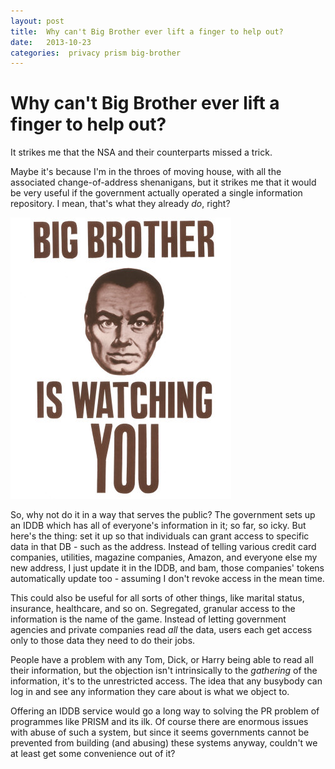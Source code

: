 ```yaml
---
layout: post
title:  Why can't Big Brother ever lift a finger to help out? 
date:   2013-10-23 
categories:  privacy prism big-brother 
---
```


# Why can't Big Brother ever lift a finger to help out?


It strikes me that the NSA and their counterparts missed a trick.

Maybe it's because I'm in the throes of moving house, with all the associated change-of-address shenanigans, but it strikes me that it would be very useful if the government actually operated a single information repository. I mean, that's what they already *do*, right?

![](/images/unknown_filename.486.jpeg)

So, why not do it in a way that serves the public? The government sets up an IDDB which has all of everyone's information in it; so far, so icky. But here's the thing: set it up so that individuals can grant access to specific data in that DB - such as the address. Instead of telling various credit card companies, utilities, magazine companies, Amazon, and everyone else my new address, I just update it in the IDDB, and bam, those companies' tokens automatically update too - assuming I don't revoke access in the mean time.

This could also be useful for all sorts of other things, like marital status, insurance, healthcare, and so on. Segregated, granular access to the information is the name of the game. Instead of letting government agencies and private companies read *all* the data, users each get access only to those data they need to do their jobs.

People have a problem with any Tom, Dick, or Harry being able to read all their information, but the objection isn't intrinsically to the *gathering* of the information, it's to the unrestricted access. The idea that any busybody can log in and see any information they care about is what we object to.

Offering an IDDB service would go a long way to solving the PR problem of programmes like PRISM and its ilk. Of course there are enormous issues with abuse of such a system, but since it seems governments cannot be prevented from building (and abusing) these systems anyway, couldn't we at least get some convenience out of it?

